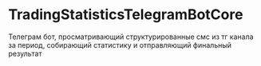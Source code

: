# TradingStatisticsTelegramBotCore
Телеграм бот, просматривающий структурированные смс из тг канала за период, собирающий статистику и отправляющий финальный результат
